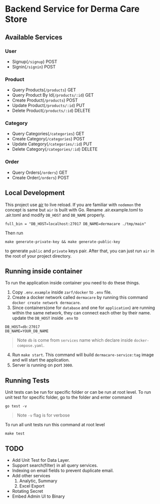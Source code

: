 # Backend Service for Derma Care Store

## Available Services
### User
- Signup(`/signup`) POST
- Signin(`/signin`) POST
### Product
- Query Products(`/products`) GET
- Query Product By Id(`/products/:id`) GET
- Create Product(`/products`) POST
- Update Product(`/products/:id`) PUT
- Delete Product(`/products/:id`) DELETE
### Category
- Query Categories(`/categories`) GET
- Create Category(`/categories`) POST
- Update Category(`/categories/:id`) PUT
- Delete Category(`/categories/:id`) DELETE
### Order
- Query Orders(`/orders`) GET
- Create Order(`/orders`) POST

## Local Development
This project use [air](https://github.com/cosmtrek/air) to live reload. If you are familiar with `nodemon` the concept is same but `air` is built with Go. 
Rename .air.example.toml to .air.toml and modify `DB_HOST` and `DB_NAME` properly.
```
full_bin = "DB_HOST=localhost:27017 DB_NAME=dermacare ./tmp/main"
```
Then run 
```
make generate-private-key && make generate-public-key
```
to generate `public` and `private` keys pair. After that, you can just run `air` in the root of your project directory.
## Running inside container
To run the application inside container you need to do these things.
1. Copy `.env.example` inside `zarf/docker` to `.env` file.
2. Create a docker network called `dermacare` by running this command `docker create network dermacare`.
3. Since containers(one for `database` and one for `application`) are running within the same network, they can connect each other by their name. update the `DB_HOST` inside `.env` to 
```
DB_HOST=db:27017
DB_NAME=YOUR_DB_NAME
``` 
> Note `db` is come from `services` name which declare inside `docker-compose.yaml`.
4. Run `make start`. This command will build `dermacare-service:tag` image and will start the application.
5. Server is running on port `3000`.
## Running Tests
Unit tests can be run for specific folder or can be run at root level. To run unit test for specific folder, go to the folder and enter command
```
go test -v
```
> Note `-v` flag is for verbose

To run all unit tests run this command at root level
```
make test
```
## TODO
* Add Unit Test for Data Layer.
* Support search(filter) in all query services.
* Indexing on email fields to prevent duplicate email.
* Add other services
  1. Analytic, Summary
  2. Excel Export
* Rotating Secret
* Embed Admin UI to Binary
